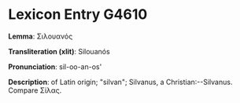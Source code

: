 # Lexicon Entry G4610

**Lemma**: Σιλουανός

**Transliteration (xlit)**: Silouanós

**Pronunciation**: sil-oo-an-os'

**Description**:
of Latin origin; "silvan"; Silvanus, a Christian:--Silvanus. Compare Σίλας.
